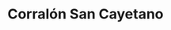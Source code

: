 ---
title: "Corralón San Cayetano"
url: /san-salvador-de-jujuy/corralon-san-cayetano/
shop: comercio
---